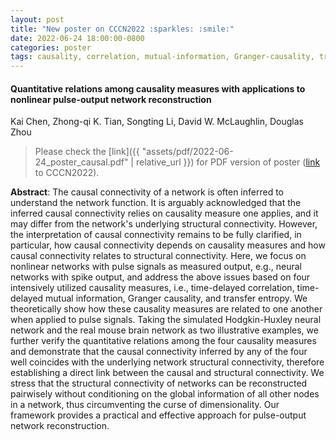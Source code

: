 ```yaml
---
layout: post
title: "New poster on CCCN2022 :sparkles: :smile:"
date: 2022-06-24 18:00:00-0800
categories: poster
tags: causality, correlation, mutual-information, Granger-causality, transfer-entropy, neural-networks 
---
```


#### Quantitative relations among causality measures with applications to nonlinear pulse-output network reconstruction

Kai Chen, Zhong-qi K. Tian, Songting Li, David W. McLaughlin, Douglas Zhou

> Please check the [link]({{ "assets/pdf/2022-06-24_poster_causal.pdf" | relative_url }}) for PDF version of poster ([link](http://ins.sjtu.edu.cn:3300/conferences/27/) to CCCN2022).

**Abstract**: The causal connectivity of a network is often inferred to understand the network function. It is arguably acknowledged that the inferred causal connectivity relies on causality measure one applies, and it may differ from the network's underlying structural connectivity. However, the interpretation of causal connectivity remains to be fully clarified, in particular, how causal connectivity depends on causality measures and how causal connectivity relates to structural connectivity. Here, we focus on nonlinear networks with pulse signals as measured output, e.g., neural networks with spike output, and address the above issues based on four intensively utilized causality measures, i.e., time-delayed correlation, time-delayed mutual information, Granger causality, and transfer entropy. We theoretically show how these causality measures are related to one another when applied to pulse signals. Taking the simulated Hodgkin-Huxley neural network and the real mouse brain network as two illustrative examples, we further verify the quantitative relations among the four causality measures and demonstrate that the causal connectivity inferred by any of the four well coincides with the underlying network structural connectivity, therefore establishing a direct link between the causal and structural connectivity. We stress that the structural connectivity of networks can be reconstructed pairwisely without conditioning on the global information of all other nodes in a network, thus circumventing the curse of dimensionality. Our framework provides a practical and effective approach for pulse-output network reconstruction.
